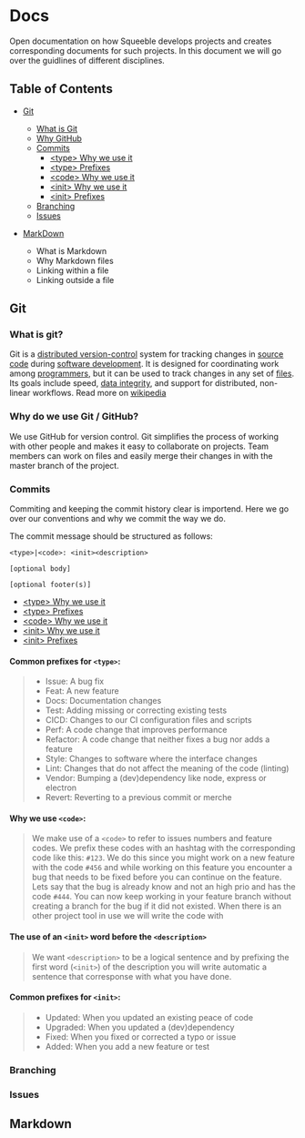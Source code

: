 # Docs

Open documentation on how Squeeble develops projects and creates corresponding documents for such projects. In this document we will go over the guidlines of different disciplines. 

## Table of Contents

- [Git](#git)
  - [What is Git](#what-is-git?)
  - [Why GitHub](#why-do-we-use-Git-/-GitHub?)
  - [Commits](#commits)
    - [\<type> Why we use it](#common-prefixes-for-type)
    - [\<type> Prefixes](#common-prefixes-for-type)
    - [\<code> Why we use it](#why-we-use-code:)
    - [\<init> Why we use it](#the-use-of-an-init-word-of-the-description)
    - [\<init> Prefixes](#common-prefixes-for-init)
  - [Branching](#branching)
  - [Issues](#issues)

- [MarkDown](#markdown)
  - What is Markdown
  - Why Markdown files
  - Linking within a file
  - Linking outside a file

## Git

### What is git?  
Git is a [distributed version-control][g-1] system for tracking changes in [source code][g-2] during [software development][g-3]. It is designed for coordinating work among [programmers][g-4], but it can be used to track changes in any set of [files][g-5]. Its goals include speed, [data integrity][g-6], and support for distributed, non-linear workflows. Read more on [wikipedia][g-7]

### Why do we use Git / GitHub?  
We use GitHub for version control. Git simplifies the process of working with other people and makes it easy to collaborate on projects. Team members can work on files and easily merge their changes in with the master branch of the project.

### Commits

Commiting and keeping the commit history clear is importend. Here we go over our conventions and why we commit the way we do.

The commit message should be structured as follows:
```
<type>|<code>: <init><description>

[optional body]

[optional footer(s)]
```

- [\<type> Why we use it](#common-prefixes-for-type)
- [\<type> Prefixes](#common-prefixes-for-type)
- [\<code> Why we use it](#why-we-use-code:)
- [\<init> Why we use it](#the-use-of-an-init-word-of-the-description)
- [\<init> Prefixes](#common-prefixes-for-init)

#### Common prefixes for `<type>`:
>- Issue: A bug fix
>- Feat: A new feature
>- Docs: Documentation changes
>- Test: Adding missing or correcting existing tests
>- CICD: Changes to our CI configuration files and scripts
>- Perf: A code change that improves performance
>- Refactor: A code change that neither fixes a bug nor adds a feature
>- Style: Changes to software where the interface changes
>- Lint: Changes that do not affect the meaning of the code (linting)
>- Vendor: Bumping a (dev)dependency like node, express or electron
>- Revert: Reverting to a previous commit or merche

#### Why we use `<code>`:
>We make use of a `<code>` to refer to issues numbers and feature codes.
We prefix these codes with an hashtag with the corresponding code like this: `#123`. We do this since you might work on a new feature with the code `#456` and while working on this feature you encounter a bug that needs to be fixed before you can continue on the feature. Lets say that the bug is already know and not an high prio and has the code `#444`. You can now keep working in your feature branch without creating a branch for the bug if it did not existed. When there is an other project tool in use we will write the code with 

#### The use of an `<init>` word before the `<description>`
> We want `<description>` to be a logical sentence and by prefixing the first word (`<init>`) of the description you will write automatic a sentence that corresponse with what you have done.

#### Common prefixes for `<init>`:
>- Updated: When you updated an existing peace of code
>- Upgraded: When you updated a (dev)dependency
>- Fixed: When you fixed or corrected a typo or issue
>- Added: When you add a new feature or test

### Branching

### Issues

[g-1]: https://en.wikipedia.org/wiki/Distributed_version_control
[g-2]: https://en.wikipedia.org/wiki/Source_code
[g-3]: https://en.wikipedia.org/wiki/Software_development
[g-4]: https://en.wikipedia.org/wiki/Programmer
[g-5]: https://en.wikipedia.org/wiki/Computer_file
[g-6]: https://en.wikipedia.org/wiki/Data_integrity
[g-7]: https://en.wikipedia.org/wiki/Git

## Markdown
